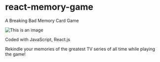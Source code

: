 # react-memory-game

A Breaking Bad Memory Card Game 

![This is an image](http://www.umsl.edu/~kangh/htdocs/images/break_bad_game.png)

Coded with JavaScript, React.js

Rekindle your memories of the greatest TV series of all time while playing the game!
